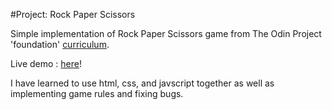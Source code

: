 #Project: Rock Paper Scissors

Simple implementation of Rock Paper Scissors game from The Odin Project 'foundation' [curriculum](https://www.theodinproject.com/lessons/foundations-rock-paper-scissors).

Live demo : [here](https://reggr0y.github.io/rock-paper-scissors/)!

I have learned to use html, css, and javscript together as well as implementing game rules and fixing bugs.